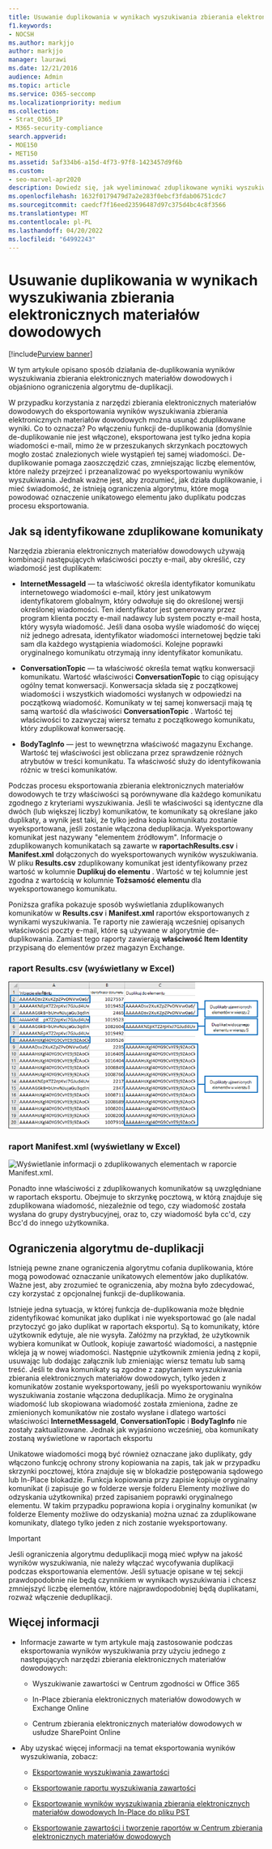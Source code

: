 ```yaml
---
title: Usuwanie duplikowania w wynikach wyszukiwania zbierania elektronicznych materiałów dowodowych
f1.keywords:
- NOCSH
ms.author: markjjo
author: markjjo
manager: laurawi
ms.date: 12/21/2016
audience: Admin
ms.topic: article
ms.service: O365-seccomp
ms.localizationpriority: medium
ms.collection:
- Strat_O365_IP
- M365-security-compliance
search.appverid:
- MOE150
- MET150
ms.assetid: 5af334b6-a15d-4f73-97f8-1423457d9f6b
ms.custom:
- seo-marvel-apr2020
description: Dowiedz się, jak wyeliminować zduplikowane wyniki wyszukiwania zbierania elektronicznych materiałów dowodowych, aby wyeksportować tylko jedną kopię wiadomości e-mail.
ms.openlocfilehash: 1632f0179479d7a2e283f0ebcf3fdab06751cdc7
ms.sourcegitcommit: caedcf7f16eed23596487d97c375d4bc4c8f3566
ms.translationtype: MT
ms.contentlocale: pl-PL
ms.lasthandoff: 04/20/2022
ms.locfileid: "64992243"
---
```

# <a name="de-duplication-in-ediscovery-search-results"></a>Usuwanie duplikowania w wynikach wyszukiwania zbierania elektronicznych materiałów dowodowych

[!include[Purview banner](../includes/purview-rebrand-banner.md)]

W tym artykule opisano sposób działania de-duplikowania wyników wyszukiwania zbierania elektronicznych materiałów dowodowych i objaśniono ograniczenia algorytmu de-duplikacji.
  
W przypadku korzystania z narzędzi zbierania elektronicznych materiałów dowodowych do eksportowania wyników wyszukiwania zbierania elektronicznych materiałów dowodowych można usunąć zduplikowane wyniki. Co to oznacza? Po włączeniu funkcji de-duplikowania (domyślnie de-duplikowanie nie jest włączone), eksportowana jest tylko jedna kopia wiadomości e-mail, mimo że w przeszukanych skrzynkach pocztowych mogło zostać znalezionych wiele wystąpień tej samej wiadomości. De-duplikowanie pomaga zaoszczędzić czas, zmniejszając liczbę elementów, które należy przejrzeć i przeanalizować po wyeksportowaniu wyników wyszukiwania. Jednak ważne jest, aby zrozumieć, jak działa duplikowanie, i mieć świadomość, że istnieją ograniczenia algorytmu, które mogą powodować oznaczenie unikatowego elementu jako duplikatu podczas procesu eksportowania.
  
## <a name="how-duplicate-messages-are-identified"></a>Jak są identyfikowane zduplikowane komunikaty

Narzędzia zbierania elektronicznych materiałów dowodowych używają kombinacji następujących właściwości poczty e-mail, aby określić, czy wiadomość jest duplikatem:
  
- **InternetMessageId** — ta właściwość określa identyfikator komunikatu internetowego wiadomości e-mail, który jest unikatowym identyfikatorem globalnym, który odwołuje się do określonej wersji określonej wiadomości. Ten identyfikator jest generowany przez program klienta poczty e-mail nadawcy lub system poczty e-mail hosta, który wysyła wiadomość. Jeśli dana osoba wyśle wiadomość do więcej niż jednego adresata, identyfikator wiadomości internetowej będzie taki sam dla każdego wystąpienia wiadomości. Kolejne poprawki oryginalnego komunikatu otrzymają inny identyfikator komunikatu. 

- **ConversationTopic** — ta właściwość określa temat wątku konwersacji komunikatu. Wartość właściwości **ConversationTopic** to ciąg opisujący ogólny temat konwersacji. Konwersacja składa się z początkowej wiadomości i wszystkich wiadomości wysłanych w odpowiedzi na początkową wiadomość. Komunikaty w tej samej konwersacji mają tę samą wartość dla właściwości **ConversationTopic** . Wartość tej właściwości to zazwyczaj wiersz tematu z początkowego komunikatu, który zduplikował konwersację. 

- **BodyTagInfo** — jest to wewnętrzna właściwość magazynu Exchange. Wartość tej właściwości jest obliczana przez sprawdzenie różnych atrybutów w treści komunikatu. Ta właściwość służy do identyfikowania różnic w treści komunikatów. 

Podczas procesu eksportowania zbierania elektronicznych materiałów dowodowych te trzy właściwości są porównywane dla każdego komunikatu zgodnego z kryteriami wyszukiwania. Jeśli te właściwości są identyczne dla dwóch (lub większej liczby) komunikatów, te komunikaty są określane jako duplikaty, a wynik jest taki, że tylko jedna kopia komunikatu zostanie wyeksportowana, jeśli zostanie włączona deduplikacja. Wyeksportowany komunikat jest nazywany "elementem źródłowym". Informacje o zduplikowanych komunikatach są zawarte w **raportachResults.csv** i **Manifest.xml** dołączonych do wyeksportowanych wyników wyszukiwania. W pliku **Results.csv** zduplikowany komunikat jest identyfikowany przez wartość w kolumnie **Duplikuj do elementu** . Wartość w tej kolumnie jest zgodna z wartością w kolumnie **Tożsamość elementu** dla wyeksportowanego komunikatu. 
  
Poniższa grafika pokazuje sposób wyświetlania zduplikowanych komunikatów w **Results.csv** i **Manifest.xml** raportów eksportowanych z wynikami wyszukiwania. Te raporty nie zawierają wcześniej opisanych właściwości poczty e-mail, które są używane w algorytmie de-duplikowania. Zamiast tego raporty zawierają **właściwość Item Identity** przypisaną do elementów przez magazyn Exchange. 
  
 ### <a name="resultscsv-report-viewed-in-excel"></a>raport Results.csv (wyświetlany w Excel)
  
![Wyświetlanie informacji o zduplikowanych elementach w raporcie Results.csv.](../media/e3d64004-3b91-4cba-b6f3-934b46cbdcdb.png)
  
 ### <a name="manifestxml-report-viewed-in-excel"></a>raport Manifest.xml (wyświetlany w Excel)
  
![Wyświetlanie informacji o zduplikowanych elementach w raporcie Manifest.xml.](../media/69aa4786-9883-46ff-bcae-b35e0daf4a6d.png)
  
Ponadto inne właściwości z zduplikowanych komunikatów są uwzględniane w raportach eksportu. Obejmuje to skrzynkę pocztową, w którą znajduje się zduplikowana wiadomość, niezależnie od tego, czy wiadomość została wysłana do grupy dystrybucyjnej, oraz to, czy wiadomość była cc'd, czy Bcc'd do innego użytkownika.
  
## <a name="limitations-of-the-de-duplication-algorithm"></a>Ograniczenia algorytmu de-duplikacji

Istnieją pewne znane ograniczenia algorytmu cofania duplikowania, które mogą powodować oznaczanie unikatowych elementów jako duplikatów. Ważne jest, aby zrozumieć te ograniczenia, aby można było zdecydować, czy korzystać z opcjonalnej funkcji de-duplikowania.
  
Istnieje jedna sytuacja, w której funkcja de-duplikowania może błędnie zidentyfikować komunikat jako duplikat i nie wyeksportować go (ale nadal przytoczyć go jako duplikat w raportach eksportu). Są to komunikaty, które użytkownik edytuje, ale nie wysyła. Załóżmy na przykład, że użytkownik wybiera komunikat w Outlook, kopiuje zawartość wiadomości, a następnie wkleja ją w nowej wiadomości. Następnie użytkownik zmienia jedną z kopii, usuwając lub dodając załącznik lub zmieniając wiersz tematu lub samą treść. Jeśli te dwa komunikaty są zgodne z zapytaniem wyszukiwania zbierania elektronicznych materiałów dowodowych, tylko jeden z komunikatów zostanie wyeksportowany, jeśli po wyeksportowaniu wyników wyszukiwania zostanie włączona deduplikacja. Mimo że oryginalna wiadomość lub skopiowana wiadomość została zmieniona, żadne ze zmienionych komunikatów nie zostało wysłane i dlatego wartości właściwości **InternetMessageId**, **ConversationTopic** i **BodyTagInfo** nie zostały zaktualizowane. Jednak jak wyjaśniono wcześniej, oba komunikaty zostaną wyświetlone w raportach eksportu 
  
Unikatowe wiadomości mogą być również oznaczane jako duplikaty, gdy włączono funkcję ochrony strony kopiowania na zapis, tak jak w przypadku skrzynki pocztowej, która znajduje się w blokadzie postępowania sądowego lub In-Place blokadzie. Funkcja kopiowania przy zapisie kopiuje oryginalny komunikat (i zapisuje go w folderze wersje folderu Elementy możliwe do odzyskania użytkownika) przed zapisaniem poprawki oryginalnego elementu. W takim przypadku poprawiona kopia i oryginalny komunikat (w folderze Elementy możliwe do odzyskania) można uznać za zduplikowane komunikaty, dlatego tylko jeden z nich zostanie wyeksportowany.
  
> [!IMPORTANT]
> Jeśli ograniczenia algorytmu deduplikacji mogą mieć wpływ na jakość wyników wyszukiwania, nie należy włączać wycofywania duplikacji podczas eksportowania elementów. Jeśli sytuacje opisane w tej sekcji prawdopodobnie nie będą czynnikiem w wynikach wyszukiwania i chcesz zmniejszyć liczbę elementów, które najprawdopodobniej będą duplikatami, rozważ włączenie deduplikacji. 
  
## <a name="more-information"></a>Więcej informacji

- Informacje zawarte w tym artykule mają zastosowanie podczas eksportowania wyników wyszukiwania przy użyciu jednego z następujących narzędzi zbierania elektronicznych materiałów dowodowych:

  - Wyszukiwanie zawartości w Centrum zgodności w Office 365

  - In-Place zbierania elektronicznych materiałów dowodowych w Exchange Online

  - Centrum zbierania elektronicznych materiałów dowodowych w usłudze SharePoint Online

- Aby uzyskać więcej informacji na temat eksportowania wyników wyszukiwania, zobacz:

  - [Eksportowanie wyszukiwania zawartości](export-search-results.md)

  - [Eksportowanie raportu wyszukiwania zawartości](export-a-content-search-report.md)

  - [Eksportowanie wyników wyszukiwania zbierania elektronicznych materiałów dowodowych In-Place do pliku PST](/exchange/security-and-compliance/in-place-ediscovery/export-search-results)

  - [Eksportowanie zawartości i tworzenie raportów w Centrum zbierania elektronicznych materiałów dowodowych](/SharePoint/governance/export-content-and-create-reports-in-the-ediscovery-center)
